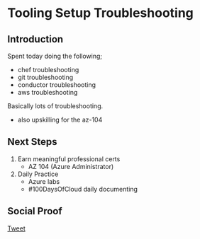 
# Tooling Setup Troubleshooting

## Introduction

Spent today doing the following;

- chef troubleshooting
- git troubleshooting 
- conductor troubleshooting
- aws troubleshooting

Basically lots of troubleshooting.

- also upskilling for the az-104

## Next Steps

1) Earn meaningful professional certs
    - AZ 104 (Azure Administrator)
2) Daily Practice
    - Azure labs
    - #100DaysOfCloud daily documenting

## Social Proof

[Tweet](https://twitter.com/lrnallday/status/1370348966756421635)
